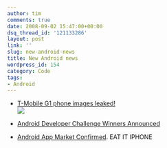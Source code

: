 ```yaml
---
author: tim
comments: true
date: 2008-09-02 15:47:00+00:00
dsq_thread_id: '121133286'
layout: post
link: ''
slug: new-android-news
title: New Android news
wordpress_id: 154
category: Code
tags:
- Android
---
```


  * [T-Mobile G1 phone images leaked!](https://androidcommunity.com/t-mobile-g1-phone-images-leaked-20080830/)  
![](https://androidcommunity.com/blog/wp-content/uploads/2008/08/t-mobile-g1-htc-android-dream_s.jpg)  
  

  * [Android Developer Challenge Winners Announced](https://androidcommunity.com/congrats-to-winners-of-the-android-developer-challenge-i-20080829/)  
  

  * [Android App Market Confirmed](https://androidcommunity.com/android-market-confirmed-no-app-checking-by-google-20080828/). EAT IT IPHONE  

